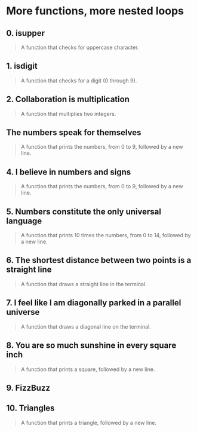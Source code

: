 # **More functions, more nested loops**

## 0. isupper
> A function that checks for uppercase character.

## 1. isdigit
> A function that checks for a digit (0 through 9).

## 2. Collaboration is multiplication
> A function that multiplies two integers.

## The numbers speak for themselves
> A function that prints the numbers, from 0 to 9, followed by a new line.

## 4. I believe in numbers and signs
> A function that prints the numbers, from 0 to 9, followed by a new line.

## 5. Numbers constitute the only universal language
> A function that prints 10 times the numbers, from 0 to 14, followed by a new line.

## 6. The shortest distance between two points is a straight line
> A function that draws a straight line in the terminal.

## 7. I feel like I am diagonally parked in a parallel universe
> A function that draws a diagonal line on the terminal.

## 8. You are so much sunshine in every square inch
> A function that prints a square, followed by a new line. 

## 9. FizzBuzz

## 10. Triangles
> A function that prints a triangle, followed by a new line.


